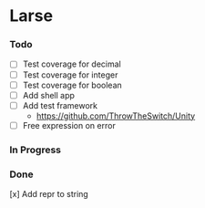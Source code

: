 # Larse

### Todo

- [ ] Test coverage for decimal
- [ ] Test coverage for integer
- [ ] Test coverage for boolean
- [ ] Add shell app
- [ ] Add test framework
    - https://github.com/ThrowTheSwitch/Unity
- [ ] Free expression on error

### In Progress

### Done

[x] Add repr to string
